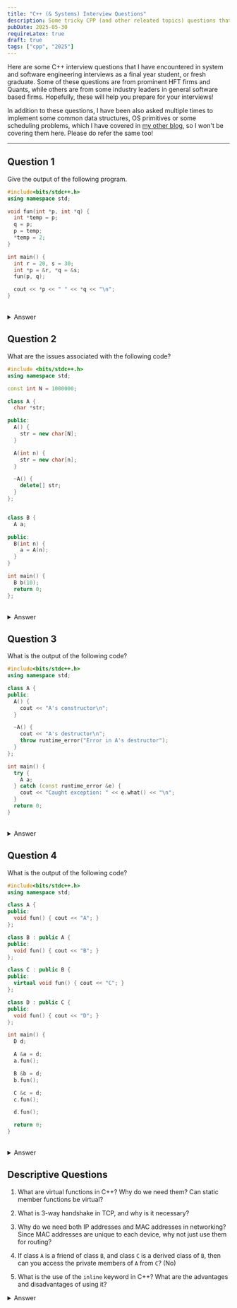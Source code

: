 ```yaml
---
title: "C++ (& Systems) Interview Questions"
description: Some tricky CPP (and other releated topics) questions that I have seen in interviews.
pubDate: 2025-05-30
requireLatex: true
draft: true
tags: ["cpp", "2025"]
---
```


Here are some C++ interview questions that I have encountered in system and software engineering interviews as a final year student, or fresh graduate. Some of these questions are from prominent HFT firms and Quants, while others are from some industry leaders in general software based firms. Hopefully, these will help you prepare for your interviews!

In addition to these questions, I have been also asked multiple times to implement some common data structures, OS primitives or some scheduling problems, which I have covered in [my other blog](./../placements/write_your_own), so I won't be covering them here. Please do refer the same too!

---

## Question 1

Give the output of the following program.

```cpp
#include<bits/stdc++.h>
using namespace std;

void fun(int *p, int *q) {
  int *temp = p;
  q = p;
  p = temp;
  *temp = 2;
}

int main() {
  int r = 20, s = 30;
  int *p = &r, *q = &s;
  fun(p, q);

  cout << *p << " " << *q << "\n";
}
```

<br />

<details>
<summary> Answer </summary>

```
2 30
```

> Assuming memory addresses in the program and dry running the same with the interviewer might be a good idea to clarify any doubts, and to convey your thought process. It is also particularly helpful in debugging such tricky questions.

The key concept to keep in mind is that pointer values are passed by value in C++. Changes to pointer variables inside a function do not affect the original pointers, but changes to what they point to do affect the original data.

In the `fun` function:

1. The code swaps the pointers `p` and `q`, but since they are passed by value, the original pointers in `main` remain unchanged.
2. The line `*temp = 2;` modifies the value pointed to by `temp`, which is the same as `p` in `main`, changing the value of `r` to `2`.

</details>

## Question 2

What are the issues associated with the following code?

```cpp
#include <bits/stdc++.h>
using namespace std;

const int N = 1000000;

class A {
  char *str;

public:
  A() {
    str = new char[N];
  }

  A(int n) {
    str = new char[n];
  }

  ~A() {
    delete[] str;
  }
};


class B {
  A a;

public:
  B(int n) {
    a = A(n);
  }
}

int main() {
  B b(10);
  return 0;
};
```

<br />

<details>
<summary> Answer </summary>

> Bugs due to implicit copy constructors (or default constructors), memory leaks and double-frees are common concepts tested in such questions. If you find nothing "wrong" in the example, it might be worthwhile to explicitly think about these issues.

The above code contains two errors: a double free and a memory leak.

### 1. Double Free

```cpp
class B {
  A a;

public:
  B(int n) {
    a = A(n); // <-- problematic
  }
};
```

Here in the body of the constructor, first the parametrized constructor of `A` is called with `n` (due to the call `A(n)`), and the object is created. Next, when this object is assigned to the memeber `a`, the copy assignment operator (which was implicitly generated) is called. This assignment uses a shallow copy (as default behavior), so both `a` and the temporary `A(n)` now point to the same `str`. When the temporary `A(n)` is destroyed at the end of the expression, it's destructor frees `str`. Then, when `a` is destroyed in `main()`, it again tries to free the same `str`, leading to a double free — leading to undefined behavior.

### 2. Memory Leak

```cpp
class B {
  A a;
};
```

When `B` is constructed, the member `a` is first default-constructed via `A()` — which allocates `str = new char[N]`. Immediately afterward, `a = A(n)` assigns a new allocation to `a.str` without freeing the old one, and thus the original allocation (`new char[N]`) is now orphaned — there is no pointer pointing to it.

</details>

## Question 3

What is the output of the following code?

```cpp
#include<bits/stdc++.h>
using namespace std;

class A {
public:
  A() {
    cout << "A's constructor\n";
  }

  ~A() {
    cout << "A's destructor\n";
    throw runtime_error("Error in A's destructor");
  }
};

int main() {
  try {
    A a;
  } catch (const runtime_error &e) {
    cout << "Caught exception: " << e.what() << "\n";
  }
  return 0;
}
```

<br />

<details>
<summary> Answer </summary>

> Destuctors cannot throw exceptions in C++. Constructors can. If a constructor throws an exception, the destructor will not be called for that object.

```
Runtime error occurs after printing:
A's constructor
A's destructor
```

Destructors in C++ are not allowed to throw exceptions. If an exception is thrown from a destructor during stack unwinding (i.e., when an exception is already being handled), it leads to `std::terminate` being called, which results in program termination with a runtime error that cannot be caught. Destructor's default to `noexcept` behavior.

</details>

## Question 4

What is the output of the following code?

```cpp
#include<bits/stdc++.h>
using namespace std;

class A {
public:
  void fun() { cout << "A"; }
};

class B : public A {
public:
  void fun() { cout << "B"; }
};

class C : public B {
public:
  virtual void fun() { cout << "C"; }
};

class D : public C {
public:
  void fun() { cout << "D"; }
};

int main() {
  D d;

  A &a = d;
  a.fun();

  B &b = d;
  b.fun();

  C &c = d;
  c.fun();

  d.fun();

  return 0;
}
```

<br />
<details>
<summary> Answer </summary>

> Using references to upcast is the same concept as using pointers to upcast, and the whole process of creation of the virtual table and `vptr` is the same as well. The only difference is that references are not null, and they cannot be reassigned.

```
ABDD
```

In this code, we have a class hierarchy with virtual functions. Since A & B are not virtual, they will call the respective functions in their own class. However, since C is virtual, it will call the overridden function in D.

</details>

## Descriptive Questions

1. What are virtual functions in C++? Why do we need them? Can static member functions be virtual?

2. What is 3-way handshake in TCP, and why is it necessary?

3. Why do we need both IP addresses and MAC addresses in networking? Since MAC addresses are unique to each device, why not just use them for routing?

4. If class `A` is a friend of class `B`, and class `C` is a derived class of `B`, then can you access the private members of `A` from `C`? (No)

5. What is the use of the `inline` keyword in C++? What are the advantages and disadvantages of using it?

<details>
<summary> Answer </summary>

In C++, the `inline` keyword is a request to the compiler to replace a function call with the actual function body at the point of the call. The primary goal of the same is to reduce function call overhead, which includes the time taken to push arguments onto the stack, jump to the function's code, and return. Inline functions are most effective for small functions that are called frequently.

The important fact to note that the `inline` keyword is a request, not a command. The compiler may choose not to inline a function based on various factors, like function size, complexity, or compiler settings. Excessive inlining can increase code size, potentially impacting performance due to increased instruction cache misses. `inline` functions are often defined in header files because the compiler needs the function's definition to perform inlining. Functions defined within a class definition are implicitly inline.

Some functions cannot be inlined, such as recursive functions or functions with loops or switch statements. Since C++17, variables can also be declared inline, mainly to avoid multiple definitions in different translation units.

</details>
